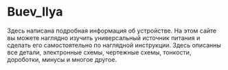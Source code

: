 # Buev_Ilya
Здесь написана подробная информация об устройстве. На этом сайте вы можете наглядно изучить универсальный источник питания и сделать его самостоятельно по наглядной инструкции.
Здесь описанны все детали, электронные схемы, чертежные схемы, тонкости, дороботки, минусы и многое другое.
